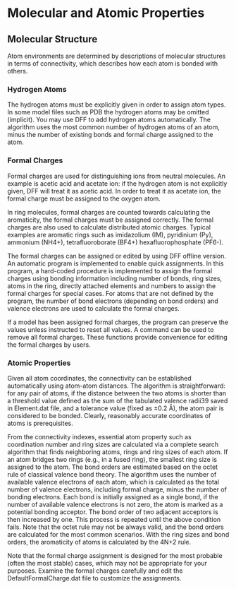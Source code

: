 
# Molecular and Atomic Properties

## Molecular Structure  

Atom environments are determined by descriptions of molecular structures in terms of connectivity, which describes how each atom is bonded with others. 

### Hydrogen Atoms

The hydrogen atoms must be explicitly given in order to assign atom types. In some model files such as PDB the hydrogen atoms may be omitted (implicit). You may use DFF to add hydrogen atoms automatically. The algorithm uses the most common number of hydrogen atoms of an atom, minus the number of existing bonds and formal charge assigned to the atom. 


### Formal Charges

Formal charges are used for distinguishing ions from neutral molecules. An example is acetic acid and acetate ion: if the hydrogen atom is not explicitly given, DFF will treat it as acetic acid. In order to treat it as acetate ion, the formal charge must be assigned to the oxygen atom. 

In ring molecules, formal charges are counted towards calculating the aromaticity, the formal charges must be assigned correctly. The formal charges are also used to calculate distributed atomic charges. Typical examples are aromatic rings such as imidazolium (IM), pyridinium (Py), ammonium (NH4+), tetrafluoroborate (BF4+) hexafluorophosphate (PF6-). 


The formal charges can be assigned or edited by using DFF offline version. An automatic program is implemented to enable quick assignments. In this program, a hard-coded procedure is implemented to assign the formal charges using bonding information including number of bonds, ring sizes, atoms in the ring, directly attached elements and numbers to assign the formal charges for special cases. For atoms that are not defined by the program, the number of bond electrons (depending on bond orders) and valence electrons are used to calculate the formal charges. 

If a model has been assigned formal charges, the program can preserve the values unless instructed to reset all values. A command can be used to remove all formal charges. These functions provide convenience for editing the formal charges by users.


### Atomic Properties

Given all atom coordinates, the connectivity can be established automatically using atom-atom distances. The algorithm is straightforward: for any pair of atoms, if the distance between the two atoms is shorter than a threshold value defined as the sum of the tabulated valence radii39 saved in Element.dat file, and a tolerance value (fixed as ±0.2 Å), the atom pair is considered to be bonded. Clearly, reasonably accurate coordinates of atoms is prerequisites.

From the connectivity indexes, essential atom property such as coordination number and ring sizes are calculated via a complete search algorithm that finds neighboring atoms, rings and ring sizes of each atom. If an atom bridges two rings (e.g., in a fused ring), the smallest ring size is assigned to the atom. The bond orders are estimated based on the octet rule of classical valence bond theory. The algorithm uses the number of available valence electrons of each atom, which is calculated as the total number of valence electrons, including formal charge, minus the number of bonding electrons. Each bond is initially assigned as a single bond, if the number of available valence electrons is not zero, the atom is marked as a potential bonding acceptor. The bond order of two adjacent acceptors is then increased by one. This process is repeated until the above condition fails. Note that the octet rule may not be always valid, and the bond orders are calculated for the most common scenarios. With the ring sizes and bond orders, the aromaticity of atoms is calculated by the 4N+2 rule.

Note that the formal charge assignment is designed for the most probable (often the most stable) cases, which may not be appropriate for your purposes. Examine the formal charges carefully and edit the DefaultFormalCharge.dat file to customize the assignments. 

